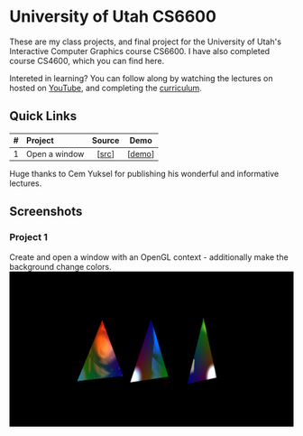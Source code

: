 # University of Utah CS6600
These are my class projects, and final project for the University of Utah's Interactive Computer Graphics course CS6600.
I have also completed course CS4600, which you can find here.

Intereted in learning? You can follow along by watching the lectures on hosted on [YouTube](https://www.youtube.com/playlist?list=PLplnkTzzqsZS3R5DjmCQsqupu43oS9CFN), and completing the [curriculum](https://graphics.cs.utah.edu/courses/cs6610/spring2024/).

## Quick Links
|#|Project|Source|Demo|
|-|:------|:----:|:--:
1 | Open a window | [[src](https://github.com/xvrqt/cs6600/tree/master/examples/project_1)] | [[demo](https://youtu.be/e5YbNILbsRc)]

Huge thanks to Cem Yuksel for publishing his wonderful and informative lectures.

## Screenshots
### Project 1
Create and open a window with an OpenGL context - additionally make the background change colors.
![Screen Shot of Project 1](https://github.com/xvrqt/cs6600/blob/master/examples/project_1/screenshot.png?raw=true "Screenshot of Project 1")
